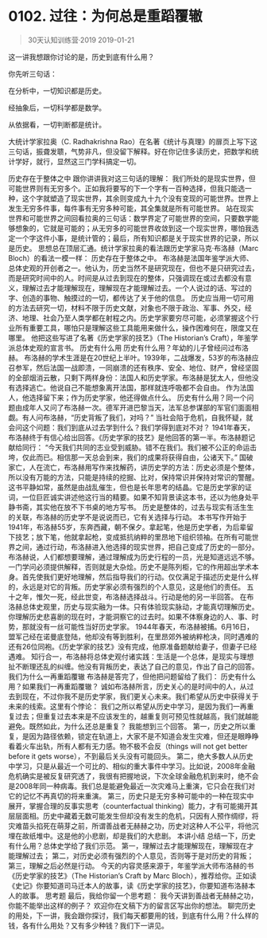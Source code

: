 # 0102. 过往：为何总是重蹈覆辙
> 30天认知训练营·2019
2019-01-21

这一讲我想跟你讨论的是，历史到底有什么用？

你先听三句话：

在分析中，一切知识都是历史。

经抽象后，一切科学都是数学。

从依据看，一切判断都是统计。

大统计学家拉奥（C. Radhakrishna Rao）在名著《统计与真理》的扉页上写下这三句话，振聋发聩，气势非凡，但没留下解释。好在你记住多读历史，把数学和统计学好，就行，显然这三门学科搞定一切。

历史存在于整体之中
跟你讲讲我对这三句话的理解：
我们所处的是现实世界，但可能世界则有无穷多个。正如我将要写的下一个字有一百种选择，但我只能选一种，这个字就塑造了现实世界，其余则变成九十九个没有变现的可能世界。世界上发生无穷多件事，每件事有无穷多种可能，其全集就是所有可能世界。
站在现实世界和可能世界之间回看拉奥的三句话：数学界定了可能世界的空间，只要数学能够想象的，它就是可能的；从无穷多的可能世界收敛到这一个现实世界，哪怕我选定一个字这件小事，是统计管的；最后，所有知识都是关于现实世界的记录，所以是历史。
思想总在顶层汇通。统计学家拉奥的看法跟历史学家马克·布洛赫（Marc Bloch）的看法一模一样： 历史存在于整体之中。
布洛赫是法国年鉴学派大师、总体史观的开创者之一。他认为，历史当然不是研究现在，但也不是只研究过去，而是研究时间中的人。时间是从过去到现在的整体，只强调现在或过去都没有意义，理解过去才能理解现在，理解现在才能理解过去。一个人说过的话、写过的字、创造的事物、触摸过的一切，都传达了关于他的信息。
历史应当用一切可用的方法去研究一切，材料不限于历史文献，对象也不限于政治、军事、外交，经济、地理、社会乃至人类学都在射程之内。历史学家要穷尽可能，必须掌握这个行业所有重要工具，哪怕只是理解这些工具能用来做什么，操作困难何在，限度又在哪里。
他把这些写进了名著《历史学家的技艺》（The Historian’s Craft），年鉴学派总体史观的宣言书。
历史有什么用
历史有什么用？年幼的儿子曾经问过布洛赫。
布洛赫的学术生涯是在20世纪上半叶。1939年，二战爆发，53岁的布洛赫应召参军，然后法国一战即溃，一同崩溃的还有秩序、安全、地位、财产，曾经坚固的全部烟消云散，只剩下两样身份：法国人和历史学家。布洛赫是犹太人，但他没有选择逃亡。他说自己不能想象离开法国，那样就连呼吸都不会自由。
作为法国人，他选择留下来；作为历史学家，他还得做点什么。
历史有什么用？同一个问题由成年人又问了布洛赫一次。德军开进巴黎当天，法军总参谋部的军官们面面相觑。有人问布洛赫，“历史背叛了我们，对吗？”
当社会陷于危机，自我怀疑，就会问这个问题：我们到底从过去学到什么？我们学得到底对不对？
1941年春天，布洛赫终于有信心给出回答。《历史学家的技艺》是他回答的第一半。布洛赫题记献给同行：
“今天我们共同的志业受到威胁。错不在我们。我们被不公正的命运击垮，仅此而已。相信那一天总会到来，我们的成果将获得自由，公诸天下。”
国破家亡，人在流亡，布洛赫用写作来找解药，讲历史学的方法：历史必须是个整体，所以没有万能的方法，只能是持续的挖掘、比对，保持常识并保持对常识的警醒。
这书平静如常，虽然是由战乱催生，但也是长年思考的结晶。它是历史学家的证词，一位巨匠诚实讲述他这行当的精要。如果不知背景读这本书，还以为他身处平静书斋，其实他在放不下书桌的地方写书。
历史是整体的，过去与现实有活生生的关联，布洛赫的历史学不是说说而已，它有关选择与行动。
本书写作开始于1941年，布洛赫55岁，东奔西藏，朝不保夕。拿起笔，他是历史学者，为后辈留下技艺；放下笔，他就拿起枪，变成抵抗纳粹的里昂地下组织领袖。在所有可能世界之间，通过行动，布洛赫进入他选择的现实世界，把自己变成了历史的一部分。
布洛赫说，人们都想要理解，通过理解成为历史行程的一员，光是知道远远不够。一门学问必须提供解释，否则就是大杂烩。历史不是陈列柜，它的作用超出学术本身。首先使我们更好地理解，然后指导我们的行动。仅仅满足于描述历史是什么样的，永远是对它的背叛。历史学家必须有强烈的个人意见，这是他们的责任。
五十之年，惟欠一死，经此世变，布洛赫选择战斗。行动是他的另一半回答。
在布洛赫总体史观里，历史与现实融为一体。只有体验现实脉动，才能真切理解历史。你理解历史悲喜剧的现在时，才能洞察它的过去时。如果不体察身边的人、事、时势，那就没有一丝可能性当好历史学家。
1944年春天，布洛赫被捕。6月16日，盟军己经在诺曼底登陆，他却没有等到胜利，在里昂郊外被纳粹枪决，同时遇难的还有26位同袍。《历史学家的技艺》没有完成，他原准备题献给妻子，但妻子已经遇难。
知行合一，布洛赫将总体史观付诸实践：生活是一个总体，是现实与理想扯不断理还乱的纠缠。他没有背叛历史，表达了自己的意见，作出了自己的回答。
我们为什么一再重蹈覆辙
布洛赫是答完了，但他把问题留给了我们：
历史有什么用？如果我们一再重蹈覆辙？
诚如布洛赫所言，历史关心的是时间中的人，从过去到现在，不过你我不是历史学家，我们更关心未来。我们希望从历史中获得关于未来的线索。这里有个悖论：
我们之所以希望从历史中学习，是因为我们一再重复过去；但重复过去本来是不应该发生的，越重复则可预见性就越高，我们就越能避免。既然如此，为什么还总是重复？
我能想到三个回答。
第一，历史之所以重复，是因为路径依赖，锁定在轨道上，大家不是不知道会发生灾难，但还是眼睁睁看着火车出轨，所有人都有无力感。物不极不会反（things will not get better before it gets worse），不到最后关头没有可能回头。
第二，绝大多数人从历史中学习，只是从最近一个可比的、相似的重大事件中学习。比如说，2008年金融危机确实是被反复研究透了，我很有把握地说，下次全球金融危机到来时，绝不会是2008年同一种病毒。我们总是能避免最近一次灾难马上重演，它只会在我们对它的记忆不再真切的将来重演。
第三，历史只是无穷多种可能中的一种在现实中展开，掌握合理的反事实思考（counterfactual thinking）能力，才有可能揭开其层层面相。历史中藏着无数可能发生但却没有发生的危机，只因有人预作绸缪，将灾难苗头掐死在萌芽之前，所谓善战者无赫赫之功，历史对这种人不公平，将他沉埋在故纸堆中。这是他的小悲剧，却是我们的大悲剧。
本讲小结
总结一下，历史有什么用？总体史学给了我们示范。
第一，理解过去才能理解现在，理解现在才能理解过去；
第二，对历史必须有强烈的个人意见，否则等于是对历史的背叛；
第三，理解之后必然是行动。
今天的内容灵感来源于，年鉴学派大师布洛赫的书《历史学家的技艺》（The Historian’s Craft by Marc Bloch），推荐给你。正如读《史记》你要知道司马迁本人的故事，读《历史学家的技艺》，你要知道布洛赫本人的故事。
思考题
最后，我给你留一个思考题：
我今天讲到善战者无赫赫之功，你能不能举出这样的例子？
欢迎你在文稿下方的留言区写出你的想法。
聊完历史的用处，下一讲，我会跟你探讨，我们每天都要用的钱，到底有什么用？什么样的钱，各有什么用处？又有多少种钱？我们下一讲见。